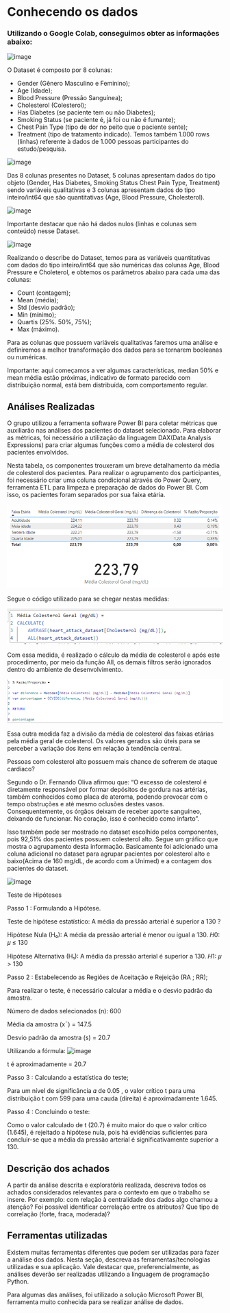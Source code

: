 # Conhecendo os dados



### Utilizando o Google Colab, conseguimos obter as informações abaixo:


![image](https://github.com/user-attachments/assets/057f62bb-73ee-45ba-a983-3000ab840a01)

O Dataset é composto por 8 colunas: 
- Gender (Gênero Masculino e Feminino);
- Age (Idade);
- Blood Pressure (Pressão Sanguínea);
- Cholesterol (Colesterol);
- Has Diabetes (se paciente tem ou não Diabetes);
- Smoking Status (se paciente é, já foi ou não é fumante);
- Chest Pain Type (tipo de dor no peito que o paciente sente);
- Treatment (tipo de tratamento indicado).
Temos também 1.000 rows (linhas) referente à dados de 1.000 pessoas participantes do estudo/pesquisa.


![image](https://github.com/user-attachments/assets/9e21d732-08c7-4cca-8eb7-d6f990d45edf)

Das 8 colunas presentes no Dataset, 5 colunas apresentam dados do tipo objeto (Gender, Has Diabetes, Smoking Status Chest Pain Type, Treatment) sendo variáveis qualitativas e 3 colunas apresentam dados do tipo inteiro/int64 que são quantitativas (Age, Blood Pressure, Cholesterol). 


![image](https://github.com/user-attachments/assets/21f7d0b3-aed6-4dcb-9d47-2205d19f5156)

Importante destacar que não há dados nulos (linhas e colunas sem conteúdo) nesse Dataset. 


![image](https://github.com/user-attachments/assets/1dbfb213-7420-4129-8a40-f0f6f53371f5)

Realizando o describe do Dataset, temos para as variáveis quantitativas com dados do tipo inteiro/int64 que são numéricas das colunas Age, Blood Pressure e Choleterol, e obtemos os parâmetros abaixo para cada uma das colunas:
- Count (contagem);
- Mean (média);
- Std (desvio padrão);
- Min (mínimo);
- Quartis (25%. 50%, 75%);
- Max (máximo).
  
Para as colunas que possuem variáveis qualitativas faremos uma análise e definiremos a melhor transformação dos dados para se tornarem booleanas ou numéricas.

Importante: aqui começamos a ver algumas características, median 50% e mean média estão próximas, indicativo de formato parecido com distribuição normal, está bem distribuída, com comportamento regular.

## Análises Realizadas


O grupo utilizou a ferramenta software Power BI para coletar métricas que auxiliarão nas análises dos pacientes do dataset selecionado. Para elaborar as métricas, foi necessário a utilização da linguagem DAX(Data Analysis Expressions) para criar algumas funções como a média de colesterol dos pacientes envolvidos.

Nesta tabela, os componentes trouxeram um breve detalhamento da média de colesterol dos pacientes. Para realizar o agrupamento dos participantes, foi necessário criar uma coluna condicional através do Power Query, ferramenta ETL para limpeza e preparação de dados do Power BI. Com isso, os pacientes foram separados por sua faixa etária.


![image](/src/images/Colesterol.png)

Segue o código utilizado para se chegar nestas medidas:

![image](/src/images/Colesterol%20Geral.png)

Com essa medida, é realizado o cálculo da média de colesterol e após este procedimento, por meio da função All, os demais filtros serão ignorados dentro do ambiente de desenvolvimento. 


![image](/src/images/Razão%20e%20Proporção.png)

Essa outra medida faz a divisão da média de colesterol das faixas etárias pela média geral de colesterol. Os valores gerados são úteis para se perceber a variação dos itens em relação à tendência central.


Pessoas com colesterol alto possuem mais chance de sofrerem de ataque cardíaco?

Segundo o Dr. Fernando Oliva afirmou que: “O excesso de colesterol é diretamente responsável por formar depósitos de gordura nas artérias, também conhecidos como placa de ateroma, podendo provocar com o tempo obstruções e até mesmo oclusões destes vasos. Consequentemente, os órgãos deixam de receber aporte sanguíneo, deixando de funcionar. No coração, isso é conhecido como infarto”. 

Isso também pode ser mostrado no dataset escolhido pelos componentes, pois 92,51% dos pacientes possuem colesterol alto. Segue um gráfico que mostra o agrupamento desta informação. Basicamente foi adicionado uma coluna adicional no dataset para agrupar pacientes por colesterol alto e baixo(Acima de 160 mg/dL, de acordo com a Unimed) e a contagem dos pacientes do dataset.

![image](/src/images/Pacientes%20por%20%20Nível%20de%20Colesterol.png)


Teste de Hipóteses

Passo 1 : Formulando a Hipótese. 

Teste de hipótese estatístico: A média da pressão arterial é superior a 130 ?  

Hipótese Nula (H₀): A média da pressão arterial é menor ou igual a 130. 
𝐻0: 𝜇 ≤ 130

Hipótese Alternativa (H₁): A média da pressão arterial é superior a 130. 
𝐻1: 𝜇 > 130

Passo 2 : Estabelecendo as Regiões de Aceitação e Rejeição (RA ; RR);

Para realizar o teste, é necessário calcular a média e o desvio padrão da amostra.

Número de dados selecionados (n): 600 

Média da amostra (xˉ) = 147.5 

Desvio padrão da amostra (s) = 20.7 

Utilizando a fórmula: ![image](https://github.com/user-attachments/assets/9121daea-4abd-4f6b-814d-67c55ad6a60d)

t é aproximadamente = 20.7

Passo 3 : Calculando a estatística do teste;

Para um nível de significância  𝛼 de 0.05 , o valor crítico t para uma distribuição t com 599  para uma cauda (direita) é aproximadamente 1.645.

Passo 4 : Concluindo o teste:

Como o valor calculado de t (20.7) é muito maior do que o valor crítico (1.645), é rejeitado a hipótese nula, pois há evidências suficientes para concluir-se que a média da pressão arterial é significativamente superior a 130.

## Descrição dos achados

A partir da análise descrita e exploratória realizada, descreva todos os achados considerados relevantes para o contexto em que o trabalho se insere. Por exemplo: com relação à centralidade dos dados algo chamou a atenção? Foi possível identificar correlação entre os atributos? Que tipo de correlação (forte, fraca, moderada)? 

## Ferramentas utilizadas

Existem muitas ferramentas diferentes que podem ser utilizadas para fazer a análise dos dados. Nesta seção, descreva as ferramentas/tecnologias utilizadas e sua aplicação. Vale destacar que, preferencialmente, as análises deverão ser realizadas utilizando a linguagem de programação Python.


Para algumas das análises, foi utilizado a solução Microsoft Power BI, ferramenta muito conhecida para se realizar análise de dados.


